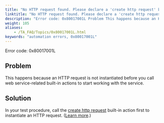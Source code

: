 ```yaml
--- 
title: "No HTTP request found. Please declare a 'create http request' built-in action to instantiate a new HTTP request before using this action."
linktitle: "No HTTP request found. Please declare a 'create http request' built-in action to instantiate a new HTTP request before using this action."
description: "Error code: 0x80017001L Problem This happens because an HTTP request is not instantiated before you call web service-related built-in actions to start working with the service. Solution In your test ..."
weight: 105
aliases: 
    - /TA_FAQ/Topics/0x80017001L.html
keywords: "automation errors, 0x80017001L"
---
```


Error code: 0x80017001L

## Problem

This happens because an HTTP request is not instantiated before you call web service-related built-in actions to start working with the service.

## Solution

In your test procedure, call the [create http request](/TA_Automation/Topics/bia_create_http_request.html) built-in action first to instantiate an HTTP request. \([Learn more](/TA_Automation/Topics/aut_testing_web_service_creating_test.html).\)




